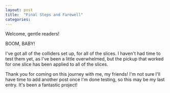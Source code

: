 ```yaml
---
layout: post
title:  "Final Steps and Farewell"
categories:
---
```

Welcome, gentle readers!

BOOM, BABY! 

I've got all of the colliders set up, for all of the slices. I haven't had time to test them yet, as I've been a little overwhelmed, but the pickup that worked for one slice has been applied to all of the slices. 

Thank you for coming on this journey with me, my friends! I'm not sure I'll have time to add another post once I'm done testing, so this may be my last entry. It's been a fantastic project!